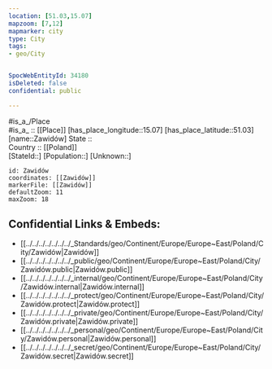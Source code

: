 ```yaml
---
location: [51.03,15.07] 
mapzoom: [7,12] 
mapmarker: city 
type: City
tags:
- geo/City


SpocWebEntityId: 34180
isDeleted: false
confidential: public

---
```

#is_a_/Place  
#is_a_ :: [[Place]] 
[has_place_longitude::15.07] 
[has_place_latitude::51.03] 
[name::Zawidów] 
State ::  
Country :: [[Poland]]  
[StateId::] 
[Population::] 
[Unknown::] 


```leaflet
id: Zawidów
coordinates: [[Zawidów]] 
markerFile: [[Zawidów]] 
defaultZoom: 11 
maxZoom: 18
```


## Confidential Links & Embeds: 
- [[../../../../../../../_Standards/geo/Continent/Europe/Europe~East/Poland/City/Zawidów|Zawidów]] 
- [[../../../../../../../_public/geo/Continent/Europe/Europe~East/Poland/City/Zawidów.public|Zawidów.public]] 
- [[../../../../../../../_internal/geo/Continent/Europe/Europe~East/Poland/City/Zawidów.internal|Zawidów.internal]] 
- [[../../../../../../../_protect/geo/Continent/Europe/Europe~East/Poland/City/Zawidów.protect|Zawidów.protect]] 
- [[../../../../../../../_private/geo/Continent/Europe/Europe~East/Poland/City/Zawidów.private|Zawidów.private]] 
- [[../../../../../../../_personal/geo/Continent/Europe/Europe~East/Poland/City/Zawidów.personal|Zawidów.personal]] 
- [[../../../../../../../_secret/geo/Continent/Europe/Europe~East/Poland/City/Zawidów.secret|Zawidów.secret]] 
